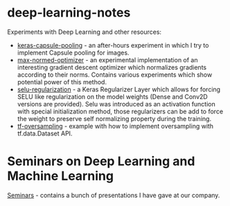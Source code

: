# deep-learning-notes
Experiments with Deep Learning and other resources:

* [keras-capsule-pooling](keras-capsule-pooling) - an after-hours experiment in which I try to implement Capsule pooling for images. 
* [max-normed-optimizer](max-normed-optimizer) - an experimental implementation of an interesting gradient descent optimizer which normalizes gradients according to their norms. Contains various experiments which show potential power of this method.
* [selu-regularization](selu-regularization) - a Keras Regularizer Layer which allows for forcing SELU like regularization on  the model weights (Dense and Conv2D versions are provided). Selu was introduced as an activation function with special initialization method, those regularizers can be add to force the weight to preserve self normalizing property during the training.
* [tf-oversampling](tf-oversampling) - example with how to implement oversampling with tf.data.Dataset API.

# Seminars on Deep Learning and Machine Learning

[Seminars](seminars) - contains a bunch of presentations I have gave at our company. 



